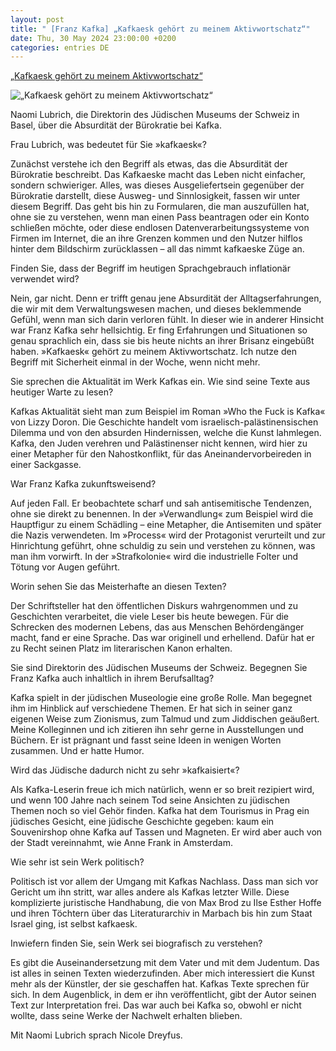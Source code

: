 ```yaml
---
layout: post
title: " [Franz Kafka] „Kafkaesk gehört zu meinem Aktivwortschatz“"
date: Thu, 30 May 2024 23:00:00 +0200
categories: entries DE
---
```

[„Kafkaesk gehört zu meinem Aktivwortschatz“](https://www.juedische-allgemeine.de/juedische-welt/kafkaesk-gehoert-zu-meinem-aktivwortschatz/)

![„Kafkaesk gehört zu meinem Aktivwortschatz“](https://www.juedische-allgemeine.de/wp-content/uploads/2024/05/Naomi-Lubrich-1440x720-1440x720-c-default.jpg)

Naomi Lubrich, die Direktorin des Jüdischen Museums der Schweiz in Basel, über die Absurdität der Bürokratie bei Kafka.

Frau Lubrich, was bedeutet für Sie »kafkaesk«?

Zunächst verstehe ich den Begriff als etwas, das die Absurdität der Bürokratie beschreibt. Das Kafkaeske macht das Leben nicht einfacher, sondern schwieriger. Alles, was dieses Ausgeliefertsein gegenüber der Bürokratie darstellt, diese Ausweg- und Sinnlosigkeit, fassen wir unter diesem Begriff. Das geht bis hin zu Formularen, die man auszufüllen hat, ohne sie zu verstehen, wenn man einen Pass beantragen oder ein Konto schließen möchte, oder diese endlosen Datenverarbeitungssysteme von Firmen im Internet, die an ihre Grenzen kommen und den Nutzer hilflos hinter dem Bildschirm zurücklassen – all das nimmt kafkaeske Züge an.

Finden Sie, dass der Begriff im heutigen Sprachgebrauch inflationär verwendet wird?

Nein, gar nicht. Denn er trifft genau jene Absurdität der Alltagserfahrungen, die wir mit dem Verwaltungswesen machen, und dieses beklemmende Gefühl, wenn man sich darin verloren fühlt. In dieser wie in anderer Hinsicht war Franz Kafka sehr hellsichtig. Er fing Erfahrungen und Situationen so genau sprachlich ein, dass sie bis heute nichts an ihrer Brisanz eingebüßt haben. »Kafkaesk« gehört zu meinem Aktivwortschatz. Ich nutze den Begriff mit Sicherheit einmal in der Woche, wenn nicht mehr.

Sie sprechen die Aktualität im Werk Kafkas ein. Wie sind seine Texte aus heutiger Warte zu lesen?

Kafkas Aktualität sieht man zum Beispiel im Roman »Who the Fuck is Kafka« von Lizzy Doron. Die Geschichte handelt vom israelisch-palästinensischen Dilemma und von den absurden Hindernissen, welche die Kunst lahmlegen. Kafka, den Juden verehren und Palästinenser nicht kennen, wird hier zu einer Metapher für den Nahostkonflikt, für das Aneinandervorbeireden in einer Sackgasse.

War Franz Kafka zukunftsweisend?

Auf jeden Fall. Er beobachtete scharf und sah antisemitische Tendenzen, ohne sie direkt zu benennen. In der »Verwandlung« zum Beispiel wird die Hauptfigur zu einem Schädling – eine Metapher, die Antisemiten und später die Nazis verwendeten. Im »Process« wird der Protagonist verurteilt und zur Hinrichtung geführt, ohne schuldig zu sein und verstehen zu können, was man ihm vorwirft. In der »Strafkolonie« wird die industrielle Folter und Tötung vor Augen geführt.

Worin sehen Sie das Meisterhafte an diesen Texten?

Der Schriftsteller hat den öffentlichen Diskurs wahrgenommen und zu Geschichten verarbeitet, die viele Leser bis heute bewegen. Für die Schrecken des modernen Lebens, das aus Menschen Behördengänger macht, fand er eine Sprache. Das war originell und erhellend. Dafür hat er zu Recht seinen Platz im literarischen Kanon erhalten.

Sie sind Direktorin des Jüdischen Museums der Schweiz. Begegnen Sie Franz Kafka auch inhaltlich in ihrem Berufsalltag?

Kafka spielt in der jüdischen Museologie eine große Rolle. Man begegnet ihm im Hinblick auf verschiedene Themen. Er hat sich in seiner ganz eigenen Weise zum Zionismus, zum Talmud und zum Jiddischen geäußert. Meine Kolleginnen und ich zitieren ihn sehr gerne in Ausstellungen und Büchern. Er ist prägnant und fasst seine Ideen in wenigen Worten zusammen. Und er hatte Humor.

Wird das Jüdische dadurch nicht zu sehr »kafkaisiert«?

Als Kafka-Leserin freue ich mich natürlich, wenn er so breit rezipiert wird, und wenn 100 Jahre nach seinem Tod seine Ansichten zu jüdischen Themen noch so viel Gehör finden. Kafka hat dem Tourismus in Prag ein jüdisches Gesicht, eine jüdische Geschichte gegeben: kaum ein Souvenirshop ohne Kafka auf Tassen und Magneten. Er wird aber auch von der Stadt vereinnahmt, wie Anne Frank in Amsterdam.

Wie sehr ist sein Werk politisch?

Politisch ist vor allem der Umgang mit Kafkas Nachlass. Dass man sich vor Gericht um ihn stritt, war alles andere als Kafkas letzter Wille. Diese komplizierte juristische Handhabung, die von Max Brod zu Ilse Esther Hoffe und ihren Töchtern über das Literaturarchiv in Marbach bis hin zum Staat Israel ging, ist selbst kafkaesk.

Inwiefern finden Sie, sein Werk sei biografisch zu verstehen?

Es gibt die Auseinandersetzung mit dem Vater und mit dem Judentum. Das ist alles in seinen Texten wiederzufinden. Aber mich interessiert die Kunst mehr als der Künstler, der sie geschaffen hat. Kafkas Texte sprechen für sich. In dem Augenblick, in dem er ihn veröffentlicht, gibt der Autor seinen Text zur Interpretation frei. Das war auch bei Kafka so, obwohl er nicht wollte, dass seine Werke der Nachwelt erhalten blieben.

Mit Naomi Lubrich sprach Nicole Dreyfus.

